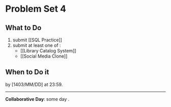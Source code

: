# Problem Set 4



## What to Do
1. submit [[SQL Practice]]
2. submit at least one of :
	- [[Library Catalog System]]
	- [[Social Media Clone]]
## When to Do it

by [1403/MM/DD] at 23:59.

---

**Collaborative Day**: some day .

